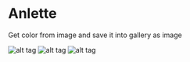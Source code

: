 # Anlette
Get color from image and save it into gallery as image

![alt tag](https://github.com/sk-day/Anlette/blob/master/screenshots/Screenshot_1.png)
![alt tag](https://github.com/sk-day/Anlette/blob/master/screenshots/Screenshot_2.png) ![alt tag](https://github.com/sk-day/Anlette/blob/master/screenshots/Screenshot_3.png)
